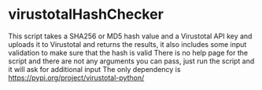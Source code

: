 # virustotalHashChecker
This script takes a SHA256 or MD5 hash value and a Virustotal API key and uploads it to Virustotal and returns the results, it also includes some input validation to make sure that the hash is valid
There is no help page for the script and there are not any arguments you can pass, just run the script and it will ask for additional input
The only dependency is https://pypi.org/project/virustotal-python/
